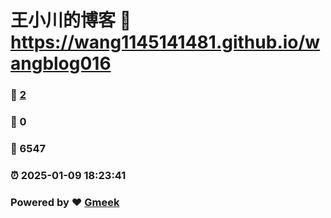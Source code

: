 # 王小川的博客 :link: https://wang1145141481.github.io/wangblog016 
### :page_facing_up: [2](https://wang1145141481.github.io/wangblog016/tag.html) 
### :speech_balloon: 0 
### :hibiscus: 6547 
### :alarm_clock: 2025-01-09 18:23:41 
### Powered by :heart: [Gmeek](https://github.com/Meekdai/Gmeek)
